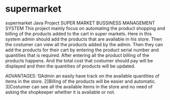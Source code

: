 # supermarket
supermarket Java Project
SUPER MARKET BUSSINESS MANAGEMENT SYSTEM
This project mainly focus on automating the product shopping and billing of the products added to the cart  in super markets. Here in this system admin should add the products that are available in his store. Then the costumer can view all the products added by the admin. Then they can add the products for their cart by entering the  product serial number and quantities that is required. After entering all the product billing of the products happens. And the total cost that costumer  should pay will be displayed and then the quantities of products will be updated.  

ADVANTAGES:
1]Admin an easily have track on the available quantities of items in the store.
2]Billing of the products will be easier and automatic.
3]Costumer can see all the available items in the store and no need of asking the shopkeeper whether it is available or not.



